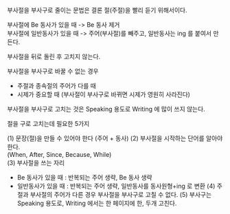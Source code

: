부사절을 부사구로 줄이는 문법은 결론 절(주절)을 빨리 듣기 위해서이다.

부사절에 Be 동사가 있을 때 -> Be 동사 제거  
부사절에 일반동사가 있을 때 -> 주어(부사절)를 빼주고, 일반동사는 ing 를 붙여서 만든다.

부사절을 뒤로 돌린 후 고치지 않는다.

부사절을 부사구로 바꿀 수 없는 경우  
- 주절과 종속절의 주어가 다를 때
- 시제가 중요할 때 (부사절이 부사구로 바뀌면 시제가 영원히 사라진다)

부사절을 부사구로 고치는 것은 Speaking 용도로 Writing 에 많이 쓰지 않는다.

절을 구로 고치는데 필요한 5가지

(1) 문장(절)을 만들 수 있어야 한다 (주어 + 동사)
(2) 부사절을 시작하는 단어를 알아야 한다.  
(When, After, Since, Because, While)  
(3) 부사절을 쓰는 자리
- Be 동사가 있을 때 : 반복되는 주어 생략, Be 동사 생략  
- 일반동사가 있을 때 : 반복되는 주어 생략, 일반동사를 동사원형+ing 로 변환
(4) 주절과 부사절의 주어가 다른 경우 부사절을 부사구로 고칠 수 없다.
(5) 부사구는 Speaking 용도로, Writing 에서는 한 페이지에 한, 두개 고친다.
